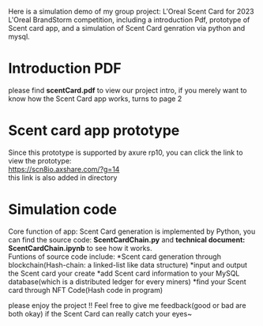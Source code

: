 Here is a simulation demo of my group project: L'Oreal Scent Card for 2023 L'Oreal BrandStorm competition, including a introduction Pdf, prototype of Scent card app, and a simulation of Scent Card genration via python and mysql. 

# Introduction PDF
please find **scentCard.pdf** to view our project intro, if you merely want to know how the Scent Card app works, turns to page 2

# Scent card app prototype
Since this prototype is supported by axure rp10, you can click the link to view the prototype:\
https://scn8io.axshare.com/?g=14 \
this link is also added in directory

# Simulation code
Core function of app: Scent Card generation is implemented by Python, you can find the source code: **ScentCardChain.py** and **technical document: ScentCardChain.ipynb** to see how it works. \
Funtions of source code include:
*Scent card generation through blockchain(Hash-chain: a linked-list like data structure)
*input and output the Scent card your create
*add Scent card information to your MySQL database(which is a distributed ledger for every miners)
*find your Scent card through NFT Code(Hash code in program)

please enjoy the project !! Feel free to give me feedback(good or bad are both okay) if the Scent Card can really catch your eyes~

